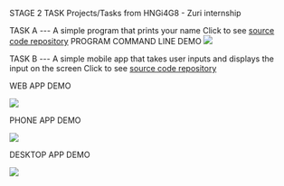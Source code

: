 STAGE 2 TASK Projects/Tasks from HNGi4G8 - Zuri internship

TASK A --- A simple program that prints your name
Click to see [source code repository]()
PROGRAM COMMAND LINE DEMO
![](https://github.com/emexbazz/HNGi4G8/blob/master/stage2_task/assets/displayname.gif)




TASK B --- A simple mobile app that takes user inputs and displays the input on the screen
Click to see [source code repository]()



WEB APP DEMO

![](https://github.com/emexbazz/HNGi4G8/blob/master/stage2_task/assets/webapp.gif)



PHONE APP DEMO

![](https://github.com/emexbazz/HNGi4G8/blob/master/stage2_task/assets/phoneapp.gif)



DESKTOP APP DEMO

![](https://github.com/emexbazz/HNGi4G8/blob/master/stage2_task/assets/linuxapp.gif)
